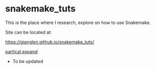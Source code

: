 # snakemake_tuts

This is the place where I research, explore on how to use Snakemake.

Site can be located at:

https://gianglen.github.io/snakemake_tuts/


[partical expand](docs/partical_expand.md)

- To be updated
